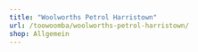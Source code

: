 ```yaml
---
title: "Woolworths Petrol Harristown"
url: /toowoomba/woolworths-petrol-harristown/
shop: Allgemein
---
```

